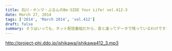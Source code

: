 ```yaml
---
title: 石川・ホンマ・ぶるんのBe-SIDE Your Life! vol.412-3
date: March 27, 2014
tags: ['2014', 'March 2014', 'vol.412']
draft: false
summary: そうはいっても、ネット配信番組だから、昔と違ってデータで残っているわけですね～～６月にはビーサイが始まってから３回目のＦＩＦＡワールドカップもあるわけです。うーん・・・俺たちは成長しているのか・・・劣化しているのか・・・ＮＡＭＡＥ
---
```


http://project-phi.ddo.jp/ishikawa/ishikawa412_3.mp3